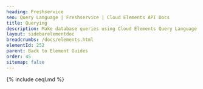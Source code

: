 ```yaml
---
heading: Freshservice
seo: Query Language | Freshservice | Cloud Elements API Docs
title: Querying
description: Make database queries using Cloud Elements Query Language.
layout: sidebarelementdoc
breadcrumbs: /docs/elements.html
elementId: 252
parent: Back to Element Guides
order: 45
sitemap: false
---
```


{% include ceql.md %}
